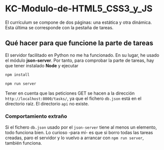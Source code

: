 # KC-Modulo-de-HTML5_CSS3_y_JS

El currículum se compone de dos páginas: una estática y otra dinámica. Esta última se corresponde con la pestaña de tareas.

## Qué hacer para que funcione la parte de tareas

El servidor facilitado en Python no me ha funcionado. En su lugar, he usado el módulo **json-server**. Por tanto, para comprobar la parte de tareas, hay que tener instalado **Node** y ejecutar

```javascript
npm install
```

```javascript
npm run server
```

Tener en cuenta que las peticiones GET se hacen a la dirección ```http://localhost:8000/tasks/```, ya que el fichero ```db.json``` está en el directorio raíz. El directorio ```api``` no existe.

### Comportamiento extraño

Si el fichero ```db.json``` usado por el ```json-server``` tiene al menos un elemento, todo funciona bien. Lo curioso -para mí- es que si borro todas las tareas creadas, paro el servidor y lo vuelvo a arrancar con ```npm run server```, también funciona.

